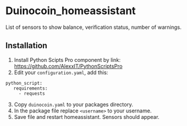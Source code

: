 # Duinocoin_homeassistant

List of sensors to show balance, verification status, number of warnings.

## Installation
1. Install  Python Scipts Pro component by link: https://github.com/AlexxIT/PythonScriptsPro
2. Edit your `configuration.yaml`, add this:
```
python_script:
   requirements:
     - requests
```
3. Copy `duinocoin.yaml` to your packages directory.
4. In the package file replace `<username>` to your username.
5. Save file and restart homeassistant. Sensors should appear.
